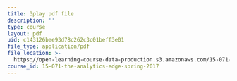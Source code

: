 ```yaml
---
title: 3play pdf file
description: ''
type: course
layout: pdf
uid: c143126bee93d78c262c3c01beff3e01
file_type: application/pdf
file_location: >-
  https://open-learning-course-data-production.s3.amazonaws.com/15-071-the-analytics-edge-spring-2017/c143126bee93d78c262c3c01beff3e01_wT3Y2K-fxXw.pdf
course_id: 15-071-the-analytics-edge-spring-2017
---
```

